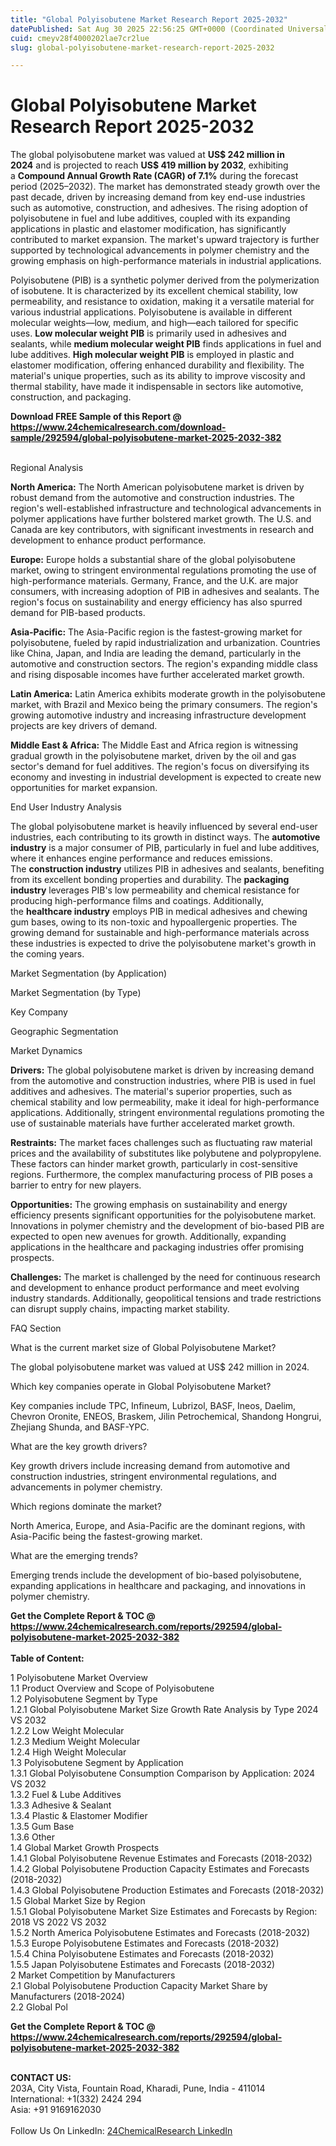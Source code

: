 ```yaml
---
title: "Global Polyisobutene Market Research Report 2025-2032"
datePublished: Sat Aug 30 2025 22:56:25 GMT+0000 (Coordinated Universal Time)
cuid: cmeyv28f4000202lae7cr2lue
slug: global-polyisobutene-market-research-report-2025-2032

---
```


# Global Polyisobutene Market Research Report 2025-2032

<p>The global polyisobutene market was valued at <strong>US$ 242 million in 2024</strong> and is projected to reach <strong>US$ 419 million by 2032</strong>, exhibiting a <strong>Compound Annual Growth Rate (CAGR) of 7.1%</strong> during the forecast period (2025–2032). The market has demonstrated steady growth over the past decade, driven by increasing demand from key end-use industries such as automotive, construction, and adhesives. The rising adoption of polyisobutene in fuel and lube additives, coupled with its expanding applications in plastic and elastomer modification, has significantly contributed to market expansion. The market's upward trajectory is further supported by technological advancements in polymer chemistry and the growing emphasis on high-performance materials in industrial applications.</p><p>
</p><p>Polyisobutene (PIB) is a synthetic polymer derived from the polymerization of isobutene. It is characterized by its excellent chemical stability, low permeability, and resistance to oxidation, making it a versatile material for various industrial applications. Polyisobutene is available in different molecular weights—low, medium, and high—each tailored for specific uses. <strong>Low molecular weight PIB</strong> is primarily used in adhesives and sealants, while <strong>medium molecular weight PIB</strong> finds applications in fuel and lube additives. <strong>High molecular weight PIB</strong> is employed in plastic and elastomer modification, offering enhanced durability and flexibility. The material's unique properties, such as its ability to improve viscosity and thermal stability, have made it indispensable in sectors like automotive, construction, and packaging.</p><div><b>Download FREE Sample of this Report @ 
            <a href="https://www.24chemicalresearch.com/download-sample/292594/global-polyisobutene-market-2025-2032-382">
            https://www.24chemicalresearch.com/download-sample/292594/global-polyisobutene-market-2025-2032-382</a></b></div><br><p>
Regional Analysis</p><p>
</p><p><strong>North America:</strong> The North American polyisobutene market is driven by robust demand from the automotive and construction industries. The region's well-established infrastructure and technological advancements in polymer applications have further bolstered market growth. The U.S. and Canada are key contributors, with significant investments in research and development to enhance product performance.</p><p>
</p><p><strong>Europe:</strong> Europe holds a substantial share of the global polyisobutene market, owing to stringent environmental regulations promoting the use of high-performance materials. Germany, France, and the U.K. are major consumers, with increasing adoption of PIB in adhesives and sealants. The region's focus on sustainability and energy efficiency has also spurred demand for PIB-based products.</p><p>
</p><p><strong>Asia-Pacific:</strong> The Asia-Pacific region is the fastest-growing market for polyisobutene, fueled by rapid industrialization and urbanization. Countries like China, Japan, and India are leading the demand, particularly in the automotive and construction sectors. The region's expanding middle class and rising disposable incomes have further accelerated market growth.</p><p>
</p><p><strong>Latin America:</strong> Latin America exhibits moderate growth in the polyisobutene market, with Brazil and Mexico being the primary consumers. The region's growing automotive industry and increasing infrastructure development projects are key drivers of demand.</p><p>
</p><p><strong>Middle East &amp; Africa:</strong> The Middle East and Africa region is witnessing gradual growth in the polyisobutene market, driven by the oil and gas sector's demand for fuel additives. The region's focus on diversifying its economy and investing in industrial development is expected to create new opportunities for market expansion.</p><p>
End User Industry Analysis</p><p>
</p><p>The global polyisobutene market is heavily influenced by several end-user industries, each contributing to its growth in distinct ways. The <strong>automotive industry</strong> is a major consumer of PIB, particularly in fuel and lube additives, where it enhances engine performance and reduces emissions. The <strong>construction industry</strong> utilizes PIB in adhesives and sealants, benefiting from its excellent bonding properties and durability. The <strong>packaging industry</strong> leverages PIB's low permeability and chemical resistance for producing high-performance films and coatings. Additionally, the <strong>healthcare industry</strong> employs PIB in medical adhesives and chewing gum bases, owing to its non-toxic and hypoallergenic properties. The growing demand for sustainable and high-performance materials across these industries is expected to drive the polyisobutene market's growth in the coming years.</p><p>
Market Segmentation (by Application)</p><p>
</p><p>
Market Segmentation (by Type)</p><p>
</p><p>
Key Company</p><p>
</p><p>
Geographic Segmentation</p><p>
</p><p>
Market Dynamics</p><p>
</p><p><strong>Drivers:</strong> The global polyisobutene market is driven by increasing demand from the automotive and construction industries, where PIB is used in fuel additives and adhesives. The material's superior properties, such as chemical stability and low permeability, make it ideal for high-performance applications. Additionally, stringent environmental regulations promoting the use of sustainable materials have further accelerated market growth.</p><p>
</p><p><strong>Restraints:</strong> The market faces challenges such as fluctuating raw material prices and the availability of substitutes like polybutene and polypropylene. These factors can hinder market growth, particularly in cost-sensitive regions. Furthermore, the complex manufacturing process of PIB poses a barrier to entry for new players.</p><p>
</p><p><strong>Opportunities:</strong> The growing emphasis on sustainability and energy efficiency presents significant opportunities for the polyisobutene market. Innovations in polymer chemistry and the development of bio-based PIB are expected to open new avenues for growth. Additionally, expanding applications in the healthcare and packaging industries offer promising prospects.</p><p>
</p><p><strong>Challenges:</strong> The market is challenged by the need for continuous research and development to enhance product performance and meet evolving industry standards. Additionally, geopolitical tensions and trade restrictions can disrupt supply chains, impacting market stability.</p><p>
FAQ Section</p><p>
What is the current market size of Global Polyisobutene Market?</p><p>
</p><p>The global polyisobutene market was valued at US$ 242 million in 2024.</p><p>
Which key companies operate in Global Polyisobutene Market?</p><p>
</p><p>Key companies include TPC, Infineum, Lubrizol, BASF, Ineos, Daelim, Chevron Oronite, ENEOS, Braskem, Jilin Petrochemical, Shandong Hongrui, Zhejiang Shunda, and BASF-YPC.</p><p>
What are the key growth drivers?</p><p>
</p><p>Key growth drivers include increasing demand from automotive and construction industries, stringent environmental regulations, and advancements in polymer chemistry.</p><p>
Which regions dominate the market?</p><p>
</p><p>North America, Europe, and Asia-Pacific are the dominant regions, with Asia-Pacific being the fastest-growing market.</p><p>
What are the emerging trends?</p><p>
</p><p>Emerging trends include the development of bio-based polyisobutene, expanding applications in healthcare and packaging, and innovations in polymer chemistry.</p>

<div><b>Get the Complete Report & TOC @ 
            <a href="https://www.24chemicalresearch.com/reports/292594/global-polyisobutene-market-2025-2032-382">
            https://www.24chemicalresearch.com/reports/292594/global-polyisobutene-market-2025-2032-382</a></b></div><br>
            <b>Table of Content:</b><p>1 Polyisobutene Market Overview<br />
    1.1 Product Overview and Scope of Polyisobutene<br />
    1.2 Polyisobutene Segment by Type<br />
        1.2.1 Global Polyisobutene Market Size Growth Rate Analysis by Type 2024 VS 2032<br />
        1.2.2 Low Weight Molecular<br />
        1.2.3 Medium Weight Molecular<br />
        1.2.4 High Weight Molecular<br />
    1.3 Polyisobutene Segment by Application<br />
        1.3.1 Global Polyisobutene Consumption Comparison by Application: 2024 VS 2032<br />
        1.3.2 Fuel & Lube Additives<br />
        1.3.3 Adhesive & Sealant<br />
        1.3.4 Plastic & Elastomer Modifier<br />
        1.3.5 Gum Base<br />
        1.3.6 Other<br />
    1.4 Global Market Growth Prospects<br />
        1.4.1 Global Polyisobutene Revenue Estimates and Forecasts (2018-2032)<br />
        1.4.2 Global Polyisobutene Production Capacity Estimates and Forecasts (2018-2032)<br />
        1.4.3 Global Polyisobutene Production Estimates and Forecasts (2018-2032)<br />
    1.5 Global Market Size by Region<br />
        1.5.1 Global Polyisobutene Market Size Estimates and Forecasts by Region: 2018 VS 2022 VS 2032<br />
        1.5.2 North America Polyisobutene Estimates and Forecasts (2018-2032)<br />
        1.5.3 Europe Polyisobutene Estimates and Forecasts (2018-2032)<br />
        1.5.4 China Polyisobutene Estimates and Forecasts (2018-2032)<br />
        1.5.5 Japan Polyisobutene Estimates and Forecasts (2018-2032)<br />
2 Market Competition by Manufacturers<br />
    2.1 Global Polyisobutene Production Capacity Market Share by Manufacturers (2018-2024)<br />
    2.2 Global Pol</p>

<div><b>Get the Complete Report & TOC @ 
            <a href="https://www.24chemicalresearch.com/reports/292594/global-polyisobutene-market-2025-2032-382">
            https://www.24chemicalresearch.com/reports/292594/global-polyisobutene-market-2025-2032-382</a></b></div><br>

<b>CONTACT US:</b><br>
            203A, City Vista, Fountain Road, Kharadi, Pune, India - 411014<br>
            International: +1(332) 2424 294<br>
            Asia: +91 9169162030 <br><br>
            Follow Us On LinkedIn: <a href="https://www.linkedin.com/company/24chemicalresearch/">24ChemicalResearch LinkedIn</a>